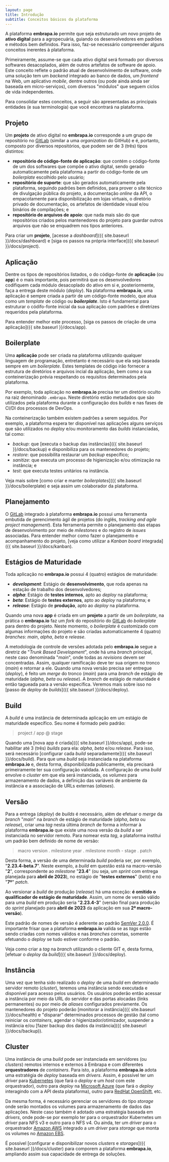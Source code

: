 ```yaml
---
layout: page
title: Introdução
subtitle: Conceitos básicos da plataforma
---
```


A plataforma **embrapa.io** permite que seja estruturado um novo projeto de **ativo digital** para a agropecuária, guiando os desenvolvedores em padrões e métodos bem definidos. Para isso, faz-se necessário compreender alguns conceitos inerentes à plataforma.

Primeiramente, assume-se que cada ativo digital será formado por diversos softwares desacoplados, além de outros artefatos de software de apoio. Este conceito reflete o padrão atual de desenvolvimento de software, onde uma solução tem um _backend_ integrado ao banco de dados, um _frontend_ na Web, um aplicativo _mobile_, dentre outros (ou pode ainda ainda ser baseada em micro-serviços), com diversos "módulos" que seguem ciclos de vida independentes.

Para consolidar estes conceitos, a seguir são apresentadas as principais entidades (e sua terminologia) que você encontrará na plataforma.

## Projeto

Um **projeto** de ativo digital no **embrapa.io** corresponde a um grupo de repositório no [GitLab](https://git.embrapa.io) (similar a uma _organization_ do GitHub) e é, portanto, composto por diversos repositórios, que podem ser de 3 (três) tipos distintos:

- **repositório de código-fonte de aplicação**: que contém o código-fonte de um dos softwares que compõe o ativo digital, sendo gerado automaticamente pela plataforma a partir do código-fonte de um _boilerplate_ escolhido pelo usuário;
- **repositório de suporte**: que são gerados automaticamente pela plataforma, seguindo padrões bem definidos, para prover o site técnico de divulgação pública do projeto, a documentação _online_ da API, o empacotamente para disponibilização em lojas virtuais, o diretório privado de documentação, os artefatos de identidade visual e/ou binários de compilações; e
- **repositório de arquivos de apoio**: que nada mais são do que repositórios criados pelos mantenedores do projeto para guardar outros arquivos que não se enquadrem nos tipos anteriores.

Para criar um **projeto**, [acesse a _dashboard_]({{ site.baseurl }}/docs/dashboard) e [siga os passos na própria interface]({{ site.baseurl }}/docs/project).

## Aplicação

Dentre os tipos de repositórios listados, o do código-fonte de **aplicação** (ou **app**) é o mais importante, pois permitirá que os desenvolvedores codifiquem cada módulo desacoplado do ativo em si e, posteriormente, faça a entrega deste módulo (_deploy_). Na plataforma **embrapa.io**, uma aplicação é sempre criada a partir de um código-fonte modelo, que atua como um _template_ de código ou **_boilerplate_**. Isto é fundamental para estruturar o códifo-fonte inicial da sua aplicação com padrões e diretrizes requeridos pela plataforma.

Para entender melhor este processo, [siga os passos de criação de uma aplicação]({{ site.baseurl }}/docs/app).

## Boilerplate

Uma **aplicação** pode ser criada na plataforma utilizando qualquer linguagem de programação, entretanto é necessário que ela seja baseada sempre em um _boilerplate_. Estes templates de código irão fornecer a estrutura de diretórios e arquivos incial da aplicação, bem como a sua conteinerização prévia respeitando os requisitos determinados pela plataforma.

Por exemplo, toda aplicação no **embrapa.io** precisa ter um diretório oculto na raiz denominado ```.embrapa```. Neste diretório estão metadados que são utilizados pela plataforma durante a configuração dos _builds_ e nas fases de CI/DI dos processos de DevOps.

Na conteinerização também existem padrões a serem seguidos. Por exemplo, a plataforma espera ter disponível nas aplicações alguns serviços que são utilizados no _deploy_ e/ou monitoramento das _builds_ instanciadas, tal como:

- _backup_: que [executa o backup das instâncias]({{ site.baseurl }}/docs/backup) e disponibiliza para os mantenedores do projeto;
- _restore_: que possibilita restaurar um _backup_ específico;
- _sanitize_: que executa um processo de higienização e/ou otimização na instância; e
- _test_: que executa testes unitários na instância.

Veja mais sobre [como criar e manter _boilerplates_]({{ site.baseurl }}/docs/boilerplate) e seja assim um colaborador da plataforma.

## Planejamento

O [GitLab](https://git.embrapa.io) integrado à plataforma **embrapa.io** possui uma ferramenta embutida de gerencimento ágil de projetos (do inglês, _tracking and agile project management_). Esta ferramenta permite o planejamento das etapas de desenvolvimento por meio de _milestones_ e do registro de _issues_ associadas. Para entender melhor como fazer o planejamento e acompanhamento do projeto, [veja como utilizar a _Kanban board_ integrada]({{ site.baseurl }}/docs/kanban).

## Estágios de Maturidade

Toda aplicação no **embrapa.io** possui 4 (quatro) estágios de maturidade:

- **_development_**: Estágio de **desenvolvimento**, que roda apenas na estação de trabalho dos desenvolvedores;
- **_alpha_**: Estágio de **testes internos**, apto ao _deploy_ na plataforma;
- **_beta_**: Estágio de **testes externos**, apto ao _deploy_ na plataforma; e
- **_release_**: Estágio de **produção**, apto ao _deploy_ na plataforma.

Quando uma nova **app** é criada em um **projeto** a partir de um _boilerplate_, na prática o **embrapa.io** faz um _fork_ do repositório do [GitLab](https://git.embrapa.io) do _boilerplate_ para dentro do projeto. Neste momento, o _boilerplate_ é customizado com algumas informações do projeto e são criadas automaticamente 4 (quatro) _branches_: _main_, _alpha_, _beta_ e _release_.

A metodologia de controle de versões adotada pelo **embrapa.io** segue a diretriz de "_Trunk Based Development_", onde há uma _branch_ principal, neste caso denominada "_main_", onde todas as _revisions_ devem ser concentradas. Assim, qualquer ramificação deve ter sua origem no tronco (_main_) e retornar a ele. Quando uma nova versão precisa ser entregue (_deploy_), é feito um _merge_ do tronco (_main_) para uma _branch_ de estágio de maturidade (_alpha_, _beta_ ou _release_). A _branch_ de estágio de maturidade é então tagueada para a versão específica. Veremos mais sobre isso no [passo de _deploy_ de _builds_]({{ site.baseurl }}/docs/deploy).

## Build

A _build_ é uma instância de determinada aplicação em um estágio de maturidade específico. Seu nome é formado pelo padrão:

> project / app @ stage

Quando uma [nova app é criada]({{ site.baseurl }}/docs/app), pode-se habilitar até 3 (três) _builds_ para ela: _alpha_, _beta_ e/ou _release_. Para isso, será necessário [configurar cada _build_ separadamente]({{ site.baseurl }}/docs/build). Para que uma _build_ seja instanciada na plataforma **embrapa.io** e, desta forma, disponibilizada publicamente, ela precisará primeiramente ter sua configuração validada. A configuração de uma _build_ envolve o _cluster_ em que ela será instanciada, os _volumes_ para armazenamento de dados, a definição das variáveis de ambiente da instância e a associação de URLs externas (_aliases_).

## Versão

Para a entrega (_deploy_) de _builds_ é necessário, além de efetuar o _merge_ da _branch_ "_main_" na _branch_ de estágio de maturidade (_alpha_, _beta_ ou _release_), criar uma _tag_ nesta última _branch_ de forma a informar à plataforma **embrapa.io** que existe uma nova versão da _build_ a ser instanciada no servidor remoto. Para nomear esta _tag_, a plataforma institui um padrão bem definido de nome de versão:

> macro version . milestone year . milestone month - stage . patch

Desta forma, a versão de uma determinada _build_ poderia ser, por exemplo, "**2.23.4-beta.7**". Neste exemplo, a _build_ em questão está na macro-versão "**2**", correspondente ao _milestone_ "**23.4**" (ou seja, um _sprint_ com entrega planejada para **abril de 2023**), no estágio de "**testes externos**" (_beta_) e no "**7º**" _patch_.

Ao versionar a _build_ de produção (_release_) há uma exceção: **é omitido o qualificador de estágio de maturidade**. Assim, um nome de versão válido para uma _build_ em produção seria "**2.23.4-3**" (versão final para produção do _sprint_ planejado para **abril de 2023** da aplicação em sua **2ª macro-versão**).

Este padrão de nomes de versão é aderente ao padrão [SemVer 2.0.0](https://semver.org/). É importante frisar que a plataforma **embrapa.io** valida se as _tags_ estão sendo criadas com nomes válidos e nas _branches_ corretas, somente efetuando o _deploy_ se tudo estiver conforme o padrão.

Veja como criar a _tag_ na _branch_ utilizando o cliente GIT e, desta forma, [efetuar o _deploy_ da _build_]({{ site.baseurl }}/docs/deploy).

## Instância

Uma vez que tenha sido realizado o _deploy_ de uma _build_ em determinado servidor remoto (_cluster_), teremos uma instância sendo executada e disponível para acesso pelos usuários. Os usuários poderão então acessar a instância por meio da URL do servidor e das portas alocadas (links permanentes) ou por meio de _aliases_ configurados previamente. Os mantenedores do projeto poderão [monitorar a instância]({{ site.baseurl }}/docs/health) e "disparar" determinados processos de gestão (tal como reiniciar os _containers_, agendar o higienizador/otimizador, suspender a instância e/ou [fazer backup dos dados da instância]({{ site.baseurl }}/docs/backup)).

## Cluster

Uma instância de uma _build_ pode ser instanciada em servidores (ou _clusters_) remotos internos e externos à Embrapa e com diferentes **orquestradores** de _containers_. Para isto, a plataforma **embrapa.io** adota uma estratégia de _deploy_ baseada em _drivers_. Assim, é possível ter um _driver_ para [Kubernetes](https://kubernetes.io) (que fará o _deploy_ e um _host_ com este orquestrador), outro para _deploy_ na [Microsoft Azure](https://azure.microsoft.com) (que fará o _deploy_ interagindo com a API desta plataforma), outro para [RedHat OpenShift](https://www.redhat.com/pt-br/technologies/cloud-computing/openshift), etc.

Da mesma forma, é necessário gerenciar os servidores do tipo _storage_ onde serão montados os volumes para armazenamento de dados das aplicações. Neste caso também é adotado uma estratégia baseada em _drivers_, onde pode-se por exemplo ter para o orquestrador Kubernetes um _driver_ para NFS v3 e outro para o NFS v4. Ou ainda, ter um _driver_ para o orquestrador [Amazon AWS](https://aws.amazon.com) integrado a um _driver_ para _storage_ que monta os volumes no [Amazon EBS](https://docs.aws.amazon.com/AWSEC2/latest/UserGuide/AmazonEBS.html).

É possível [configurar e disponibilizar novos _clusters_ e _storages_]({{ site.baseurl }}/docs/cluster) para comporem a plataforma **embrapa.io**, ampliando assim sua capacidade de entrega de soluções.
